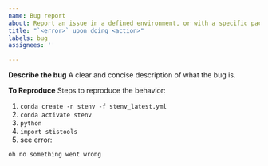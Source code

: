 ```yaml
---
name: Bug report
about: Report an issue in a defined environment, or with a specific package in `stenv`
title: "`<error>` upon doing <action>"
labels: bug
assignees: ''

---
```


**Describe the bug**
A clear and concise description of what the bug is.

**To Reproduce**
Steps to reproduce the behavior:
1. `conda create -n stenv -f stenv_latest.yml`
2. `conda activate stenv`
3. `python`
4. `import stistools`
5. see error: 
```
oh no something went wrong
```
